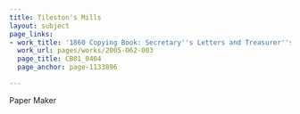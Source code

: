 ```yaml
---
title: Tileston's Mills
layout: subject
page_links:
- work_title: '1860 Copying Book: Secretary''s Letters and Treasurer''s Letters, 2005.062.003  '
  work_url: pages/works/2005-062-003
  page_title: CB01_0404
  page_anchor: page-1133896

---
```

<p>Paper Maker</p>
